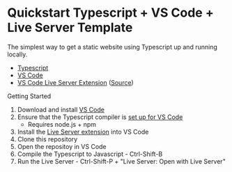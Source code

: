 # Quickstart Typescript + VS Code + Live Server Template
The simplest way to get a static website using Typescript up and running locally.
* [Typescript](https://www.typescriptlang.org/)
* [VS Code](https://code.visualstudio.com/)
* [VS Code Live Server Extension](https://ritwickdey.github.io/vscode-live-server/)  ([Source](https://github.com/ritwickdey/vscode-live-server))

Getting Started
1. Download and install [VS Code](https://code.visualstudio.com/)
2. Ensure that the Typescript compiler is [set up for VS Code](https://code.visualstudio.com/Docs/languages/typescript)
    * Requires node.js + npm
3. Install the [Live Server extension](https://ritwickdey.github.io/vscode-live-server/) into VS Code
4. Clone this repository
5. Open the repositoy in VS Code
5. Compile the Typescript to Javascript - Ctrl-Shift-B
6. Run the Live Server - Ctrl-Shift-P + "Live Server: Open with Live Server"
